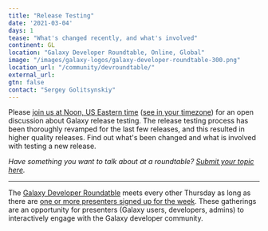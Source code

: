 ```yaml
---
title: "Release Testing"
date: '2021-03-04'
days: 1
tease: "What's changed recently, and what's involved"
continent: GL
location: "Galaxy Developer Roundtable, Online, Global"
image: "/images/galaxy-logos/galaxy-developer-roundtable-300.png"
location_url: "/community/devroundtable/"
external_url:
gtn: false
contact: "Sergey Golitsynskiy"
---
```


Please [join us at Noon, US Eastern time](https://psu.zoom.us/j/92752763386) ([see in your timezone](https://www.timeanddate.com/worldclock/fixedtime.html?msg=Galaxy+Developer+Roundtable&iso=20210304T12&p1=179&ah=1)) for an open discussion about Galaxy release testing. The release testing process has been thoroughly revamped for the last few releases, and this resulted in higher quality releases. Find out what's been changed and what is involved with testing a new release.


*Have something you want to talk about at a roundtable? [Submit your topic here](https://bit.ly/gxdevroundtablepresent).*


---

The [Galaxy Developer Roundatble](/src/community/devroundtable/index.md) meets every other Thursday as long as there are [one or more presenters signed up for the week](https://bit.ly/gxdevroundtablepresent).  These gatherings are an opportunity for presenters (Galaxy users, developers, admins) to interactively engage with the Galaxy developer community. 
